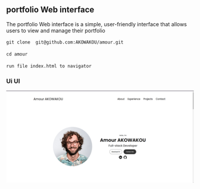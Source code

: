 ## portfolio Web interface
The portfolio Web interface is a simple, user-friendly interface that allows users to view and manage their portfolio

    git clone  git@github.com:AKOWAKOU/amour.git

    cd amour

    run file index.html to navigator


### Ui UI
![UI](/assets/cap.png)